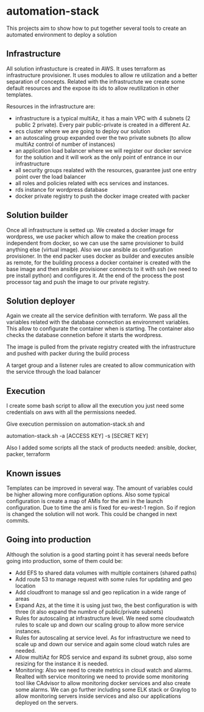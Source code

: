 # automation-stack
This projects aim to show how to put together several tools to create an automated environment to deploy a solution

## Infrastructure

All solution infrastucture is created in AWS. It uses terraform as infrastructure provisioner. It uses modules to allow re utilization and a better separation of concepts. 
Related with the infrastructute we create some default resources and the expose its ids to allow reutilization in other templates.

Resources in the infrastructure are: 

* infrastructure is a typical multiAz, it has a main VPC with 4 subnets (2 public 2 private). Every pair public-private is created in a different Az.
* ecs cluster where we are going to deploy our solution
* an autoscaling group expanded over the two private subnets (to allow multiAz control of number of instances)
* an application load balancer where we will register our docker service for the solution and it will work as the only
point of entrance in our infrastructure
* all security groups realated with the resources, guarantee just one entry point over the load balancer
* all roles and policies related with ecs services and instances.
* rds instance for wordpress database
* docker private registry to push the docker image created with packer

## Solution builder

Once all infrastructure is setted up. We created a docker image for wordpress, we use packer which allow to make the creation process independent from docker, so we can use the same provisioner to build anything else (virtual image). Also we use ansible as configuration provisioner. In the end packer uses docker as builder and executes ansible as remote, for the building process a docker container is created with the base image and then ansible provisioner connects to it with ssh (we need to pre install python) and configures it. At the end of the process the post processor tag and push the image to our private registry.

## Solution deployer

Again we create all the service definition with terraform. We pass all the variables related with the database connection as environment variables. This allow to configurate the container when is starting. The container also
checks the database connetion before it starts the wordpress. 

The image is pulled from the private registry created with the infrastructure and pushed with packer during the build process

A target group and a listener rules are created to allow communication with the service through the load balancer

## Execution

I create some bash script to allow all the execution you just need some credentials on aws with all the permissions
needed. 

Give execution permission on automation-stack.sh and

automation-stack.sh -a [ACCESS KEY] -s [SECRET KEY]

Also I added some scripts all the stack of products needed: ansible, docker, packer, terraform

## Known issues

Templates can be improved in several way. The amount of variables could be higher allowing more configuration options. Also some typical configuration is create a map of AMIs for the ami in the launch configuration. Due to time the ami is fixed for eu-west-1 region. So if region is changed the solution will not work. This could be changed in next commits.

## Going into production

Although the solution is a good starting point it has several needs before going into production, some of them could be:

* Add EFS to shared data volumes with multiple containers (shared paths)
* Add route 53 to manage request with some rules for updating and geo location
* Add cloudfront to manage ssl and geo replication in a wide range of areas
* Expand Azs, at the time it is using just two, the best configuration is with three (it also expand the numbre of public/private subnets)
* Rules for autoscaling at infrastructure level. We need some cloudwatch rules to scale up and down our scaling group to allow more service instances.
* Rules for autoscaling at service level. As for infrastructure we need to scale up and down our service and again some cloud watch rules are needed.
* Allow multiAz for RDS service and expand its subnet group, also some resizing for the instance it is needed.
* Monitoring: Also we need to create metrics in cloud watch and alarms. Realted with service monitoring we need to provide some monitoring tool like CAdvisor to allow monitoring docker services and also create some alarms. We can go further including some ELK stack or Graylog to allow monitoring servers inside services and also our applications deployed on the servers. 
